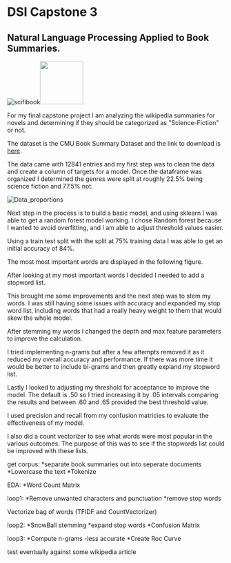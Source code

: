 # DSI Capstone 3
## Natural Language Processing Applied to Book Summaries.

![scifibook](https://user-images.githubusercontent.com/25779351/116437779-635fcd80-a813-11eb-96ad-1b314be07485.jpg)<img src="drawing.jpg" width="100"/>



For my final capstone project I am analyzing the wikipedia summaries for novels and determining if they should be categorized as "Science-Fiction" or not.

The dataset is the CMU Book Summary Dataset and the link to download is [here](http://www.cs.cmu.edu/~dbamman/booksummaries.html "CMU Book Summary Dataset").
  

The data came with 12841 entries and my first step was to clean the data and create a column of targets for a model.  Once the dataframe was organized I determined the genres were split at roughly 22.5% being science fiction and 77.5% not.


![Data_proportions](https://user-images.githubusercontent.com/25779351/116435335-db78c400-a810-11eb-8fce-1703b87faa24.png)


Next step in the process is to build a basic model, and using sklearn I was able to get a random forest model working. I chose Random forest because I wanted to avoid overfitting, and I am able to adjust threshold values easier.

Using a train test split with the split at 75% training data I was able to get an initial accuracy of 84%.

The most most important words are displayed in the following figure.

After looking at my most important words I decided I needed to add a stopword list.

This brought me some improvements and the next step was to stem my words.  I was still having some issues with accuracy and expanded my stop word list, including words that had a really heavy weight to them that would skew the whole model.

After stemming my words I changed the depth and max feature parameters to improve the calculation.

I tried implementing n-grams but after a few attempts removed it as it reduced my overall accuracy and performance.  If there was more time it would be better to include bi-grams and then greatly expland my stopword list.

Lastly I looked to adjusting my threshold for acceptance to improve the model.  The default is .50 so I tried increasing it by .05 intervals comparing the results  and between .60 and .65 provided the best threshold value.

I used precision and recall from my confusion matricies to evaluate the effectiveness of my model.

I also did a count vectorizer to see what words were most popular in the various outcomes. The purpose of this was to see if the stopwords list could be improved with these lists.

get corpus:
  *separate book summaries out into seperate documents
  *Lowercase the text
  *Tokenize

EDA:
  *Word Count Matrix

loop1:
  *Remove unwanted characters and punctuation
  *remove stop words

Vectorize bag of words (TFIDF and CountVectorizer)

loop2:
  *SnowBall stemming
  *expand stop words
  *Confusion Matrix
  
loop3:
  *Compute n-grams
   -less accurate
  *Create Roc Curve
  
test eventually against some wikipedia article
